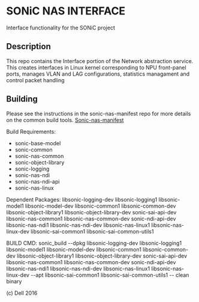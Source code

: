 SONiC NAS INTERFACE
===================

Interface functionality for the SONiC project

Description
-----------

This repo contains the Interface portion of the Network abstraction service. This creates interfaces in Linux kernel corresponding to NPU front-panel ports, manages VLAN and LAG configurations, statistics managament and control packet handling 

Building
---------
Please see the instructions in the sonic-nas-manifest repo for more details on the common build tools.  [Sonic-nas-manifest](https://github.com/Azure/sonic-nas-manifest)

Build Requirements:
 - sonic-base-model
 - sonic-common
 - sonic-nas-common
 - sonic-object-library
 - sonic-logging
 - sonic-nas-ndi
 - sonic-nas-ndi-api
 - sonic-nas-linux

Dependent Packages:
  libsonic-logging-dev libsonic-logging1 libsonic-model1 libsonic-model-dev libsonic-common1 libsonic-common-dev libsonic-object-library1 libsonic-object-library-dev sonic-sai-api-dev libsonic-nas-common1 libsonic-nas-common-dev sonic-ndi-api-dev  libsonic-nas-ndi1 libsonic-nas-ndi-dev libsonic-nas-linux1 libsonic-nas-linux-dev libsonic-sai-common1 libsonic-sai-common-utils1


BUILD CMD: sonic_build  --dpkg libsonic-logging-dev libsonic-logging1 libsonic-model1 libsonic-model-dev libsonic-common1 libsonic-common-dev libsonic-object-library1 libsonic-object-library-dev sonic-sai-api-dev libsonic-nas-common1 libsonic-nas-common-dev sonic-ndi-api-dev  libsonic-nas-ndi1 libsonic-nas-ndi-dev libsonic-nas-linux1 libsonic-nas-linux-dev --apt libsonic-sai-common1 libsonic-sai-common-utils1 -- clean binary

(c) Dell 2016

